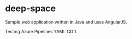 # deep-space
Sample web application written in Java and uses AngularJS.

Testing Azure Pipelines YAML CD 1
